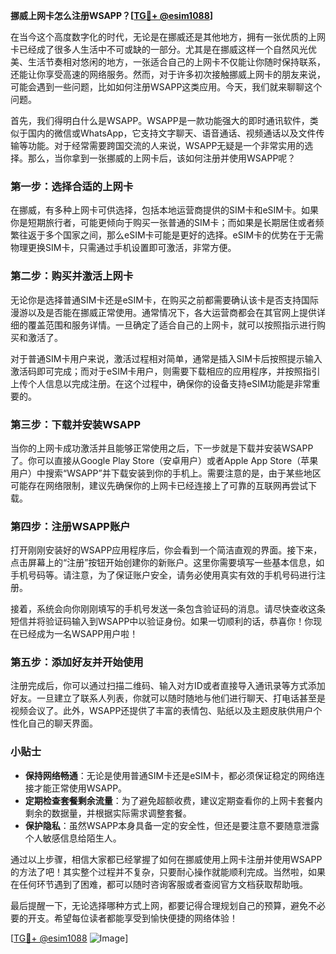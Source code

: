 **挪威上网卡怎么注册WSAPP？[[TG💪+ @esim1088](https://t.me/s/esim1088)]**

在当今这个高度数字化的时代，无论是在挪威还是其他地方，拥有一张优质的上网卡已经成了很多人生活中不可或缺的一部分。尤其是在挪威这样一个自然风光优美、生活节奏相对悠闲的地方，一张适合自己的上网卡不仅能让你随时保持联系，还能让你享受高速的网络服务。然而，对于许多初次接触挪威上网卡的朋友来说，可能会遇到一些问题，比如如何注册WSAPP这类应用。今天，我们就来聊聊这个问题。

首先，我们得明白什么是WSAPP。WSAPP是一款功能强大的即时通讯软件，类似于国内的微信或WhatsApp，它支持文字聊天、语音通话、视频通话以及文件传输等功能。对于经常需要跨国交流的人来说，WSAPP无疑是一个非常实用的选择。那么，当你拿到一张挪威的上网卡后，该如何注册并使用WSAPP呢？

### 第一步：选择合适的上网卡

在挪威，有多种上网卡可供选择，包括本地运营商提供的SIM卡和eSIM卡。如果你是短期旅行者，可能更倾向于购买一张普通的SIM卡；而如果是长期居住或者频繁往返于多个国家之间，那么eSIM卡可能是更好的选择。eSIM卡的优势在于无需物理更换SIM卡，只需通过手机设置即可激活，非常方便。

### 第二步：购买并激活上网卡

无论你是选择普通SIM卡还是eSIM卡，在购买之前都需要确认该卡是否支持国际漫游以及是否能在挪威正常使用。通常情况下，各大运营商都会在其官网上提供详细的覆盖范围和服务详情。一旦确定了适合自己的上网卡，就可以按照指示进行购买和激活了。

对于普通SIM卡用户来说，激活过程相对简单，通常是插入SIM卡后按照提示输入激活码即可完成；而对于eSIM卡用户，则需要下载相应的应用程序，并按照指引上传个人信息以完成注册。在这个过程中，确保你的设备支持eSIM功能是非常重要的。

### 第三步：下载并安装WSAPP

当你的上网卡成功激活并且能够正常使用之后，下一步就是下载并安装WSAPP了。你可以直接从Google Play Store（安卓用户）或者Apple App Store（苹果用户）中搜索“WSAPP”并下载安装到你的手机上。需要注意的是，由于某些地区可能存在网络限制，建议先确保你的上网卡已经连接上了可靠的互联网再尝试下载。

### 第四步：注册WSAPP账户

打开刚刚安装好的WSAPP应用程序后，你会看到一个简洁直观的界面。接下来，点击屏幕上的“注册”按钮开始创建你的新账户。这里你需要填写一些基本信息，如手机号码等。请注意，为了保证账户安全，请务必使用真实有效的手机号码进行注册。

接着，系统会向你刚刚填写的手机号发送一条包含验证码的消息。请尽快查收这条短信并将验证码输入到WSAPP中以验证身份。如果一切顺利的话，恭喜你！你现在已经成为一名WSAPP用户啦！

### 第五步：添加好友并开始使用

注册完成后，你可以通过扫描二维码、输入对方ID或者直接导入通讯录等方式添加好友。一旦建立了联系人列表，你就可以随时随地与他们进行聊天、打电话甚至是视频会议了。此外，WSAPP还提供了丰富的表情包、贴纸以及主题皮肤供用户个性化自己的聊天界面。

### 小贴士

- **保持网络畅通**：无论是使用普通SIM卡还是eSIM卡，都必须保证稳定的网络连接才能正常使用WSAPP。
- **定期检查套餐剩余流量**：为了避免超额收费，建议定期查看你的上网卡套餐内剩余的数据量，并根据实际需求调整套餐。
- **保护隐私**：虽然WSAPP本身具备一定的安全性，但还是要注意不要随意泄露个人敏感信息给陌生人。

通过以上步骤，相信大家都已经掌握了如何在挪威使用上网卡注册并使用WSAPP的方法了吧！其实整个过程并不复杂，只要耐心操作就能顺利完成。当然啦，如果在任何环节遇到了困难，都可以随时咨询客服或者查阅官方文档获取帮助哦。

最后提醒一下，无论选择哪种方式上网，都要记得合理规划自己的预算，避免不必要的开支。希望每位读者都能享受到愉快便捷的网络体验！

[[TG💪+ @esim1088](https://t.me/s/esim1088) ![Image](https://i.postimg.cc/4NQfJmqS/Snipaste-2025-05-13-00-14-12.png)]